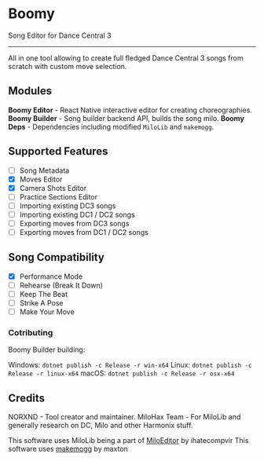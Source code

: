 # Boomy

Song Editor for Dance Central 3

---

All in one tool allowing to create full fledged Dance Central 3 songs from scratch with custom move selection.

## Modules

**Boomy Editor** - React Native interactive editor for creating choreographies.
**Boomy Builder** - Song builder backend API, builds the song milo.
**Boomy Deps** - Dependencies including modified `MiloLib` and `makemogg`.

## Supported Features

-   [ ] Song Metadata
-   [x] Moves Editor
-   [x] Camera Shots Editor
-   [ ] Practice Sections Editor
-   [ ] Importing existing DC3 songs
-   [ ] Importing existing DC1 / DC2 songs
-   [ ] Exporting moves from DC3 songs
-   [ ] Exporting moves from DC1 / DC2 songs

## Song Compatibility

-   [x] Performance Mode
-   [ ] Rehearse (Break It Down)
-   [ ] Keep The Beat
-   [ ] Strike A Pose
-   [ ] Make Your Move

### Cotributing

Boomy Builder building:

Windows: `dotnet publish -c Release -r win-x64`
Linux: `dotnet publish -c Release -r linux-x64`
macOS: `dotnet publish -c Release -r osx-x64`

## Credits

NORXND - Tool creator and maintainer.
MiloHax Team - For MiloLib and generally research on DC, Milo and other Harmonix stuff.

This software uses MiloLib being a part of [MiloEditor](https://github.com/ihatecompvir/MiloEditor) by ihatecompvir
This software uses [makemogg](https://github.com/maxton/makemogg) by maxton
